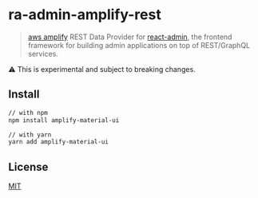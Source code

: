 # ra-admin-amplify-rest

> [aws amplify](https://github.com/aws-amplify/amplify-js) REST Data Provider for [react-admin](https://github.com/marmelab/react-admin), the frontend framework for building admin applications on top of REST/GraphQL services.

:warning: This is experimental and subject to breaking changes.

## Install

```sh
// with npm
npm install amplify-material-ui

// with yarn
yarn add amplify-material-ui
```

## License

[MIT](LICENSE)
